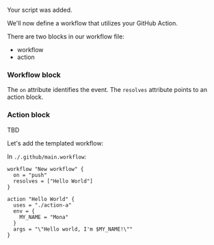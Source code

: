 Your script was added.

We'll now define a workflow that utilizes your GitHub Action.

There are two blocks in our workflow file:
- workflow
- action

### Workflow block

The `on` attribute identifies the event.
The `resolves` attribute points to an action block.

### Action block

TBD

Let's add the templated workflow:

In `./.github/main.workflow`:
```hcl
workflow "New workflow" {
  on = "push"
  resolves = ["Hello World"]
}

action "Hello World" {
  uses = "./action-a"
  env = {
    MY_NAME = "Mona"
  }
  args = "\"Hello world, I'm $MY_NAME!\""
}
```